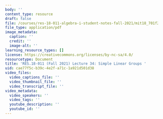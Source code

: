 ```yaml
---
body: ''
content_type: resource
draft: false
file: /courses/res-18-011-algebra-i-student-notes-fall-2021/mit18_701f21_lec34.pdf
file_type: application/pdf
image_metadata:
  caption: ''
  credit: ''
  image-alt: ''
learning_resource_types: []
license: https://creativecommons.org/licenses/by-nc-sa/4.0/
resourcetype: Document
title: 'RES.18-011 (Fall 2021) Lecture 34: Simple Linear Groups '
uid: cae77f5c-b39c-4e2f-a71c-1a921d501d38
video_files:
  video_captions_file: ''
  video_thumbnail_file: ''
  video_transcript_file: ''
video_metadata:
  video_speakers: ''
  video_tags: ''
  youtube_description: ''
  youtube_id: ''
---
```

